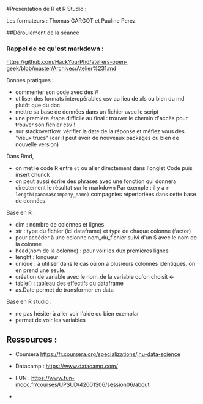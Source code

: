 #Presentation de R et R Studio : 

Les formateurs : Thomas GARGOT et Pauline Perez

##Déroulement de la séance 

### Rappel de ce qu'est markdown : 

https://github.com/HackYourPhd/ateliers-open-geek/blob/master/Archives/Atelier%231.md

Bonnes pratiques : 

- commenter son code avec des # 
- utiliser des formats interopérables csv au lieu de xls ou bien du md plutôt que du doc 
- mettre sa base de données dans un fichier avec le script 
- une première étape difficile au final : trouver le chemin d'accès pour trouver son fichier csv ! 
- sur stackoverflow, vérifier la date de la réponse et méfiez vous des "vieux trucs" (car il peut avoir de nouveaux packages ou bien de nouvelle version) 

Dans Rmd, 

- on met le code R entre ``` et ``` ou aller directement dans l'onglet Code puis insert chunck
- on peut aussi écrire des phrases avec une fonction qui donnera directement le résultat sur le markdown 
Par exemple : il y a `r length(panama$company_name)` compagnies répertoriées dans cette base de données.


Base en R : 

- dim : nombre de colonnes et lignes
- str : type du fichier (ici dataframe) et type de chaque colonne (factor) 
- pour accéder à une colonne nom_du_fichier suivi d'un $ avec le nom de la colonne 
- head(nom de la colonne) : pour voir les dux premières lignes 
- lenght : longueur 
- unique : à utiliser dans le cas où on a plusieurs colonnes identiques, on en prend une seule.
- création de variable avec le nom_de la variable qu'on choisit <- 
- table() : tableau des effectifs du dataframe
- as.Date permet de transformer en data 

Base en R studio : 
- ne pas hésiter à aller voir l'aide ou bien exemplar 
- permet de voir les variables 

## Ressources : 

- Coursera https://fr.coursera.org/specializations/jhu-data-science
- Datacamp : https://www.datacamp.com/
- FUN : https://www.fun-mooc.fr/courses/UPSUD/42001S06/session06/about

- 



